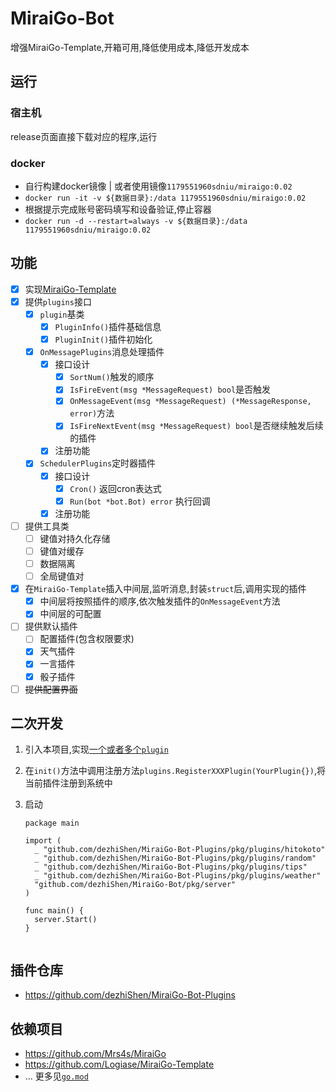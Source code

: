 # MiraiGo-Bot
增强MiraiGo-Template,开箱可用,降低使用成本,降低开发成本
## 运行
### 宿主机
release页面直接下载对应的程序,运行
### docker
* 自行构建docker镜像 | 或者使用镜像`1179551960sdniu/miraigo:0.02`
* `docker run -it -v ${数据目录}:/data 1179551960sdniu/miraigo:0.02`
* 根据提示完成账号密码填写和设备验证,停止容器
* `docker run -d --restart=always -v ${数据目录}:/data 1179551960sdniu/miraigo:0.02`

## 功能

* [x] 实现[MiraiGo-Template](https://github.com/Logiase/MiraiGo-Template)
* [x] 提供`plugins`接口
  * [x] `plugin`基类
    * [x] `PluginInfo()`插件基础信息
    * [x] `PluginInit()`插件初始化
  * [x] `OnMessagePlugins`消息处理插件
    * [x] 接口设计
      * [x] `SortNum()`触发的顺序
      * [x] `IsFireEvent(msg *MessageRequest) bool`是否触发
      * [x] `OnMessageEvent(msg *MessageRequest) (*MessageResponse, error)`方法
      * [x] `IsFireNextEvent(msg *MessageRequest) bool`是否继续触发后续的插件
    * [x] 注册功能
  * [x] `SchedulerPlugins`定时器插件
    * [x] 接口设计
      * [x] `Cron()` 返回cron表达式
      * [x] `Run(bot *bot.Bot) error` 执行回调
    * [x] 注册功能
* [ ] 提供工具类
  * [ ] 键值对持久化存储
  * [ ] 键值对缓存
  * [ ] 数据隔离
  * [ ] 全局键值对
* [x] 在`MiraiGo-Template`插入中间层,监听消息,封装`struct`后,调用实现的插件
  * [x] 中间层将按照插件的顺序,依次触发插件的`OnMessageEvent`方法
  * [x] 中间层的可配置
* [ ] 提供默认插件
  * [ ] 配置插件(包含权限要求)
  * [x] 天气插件
  * [x] 一言插件
  * [x] 骰子插件
* [ ] ~~提供配置界面~~

## 二次开发

1. 引入本项目,实现[一个或者多个`plugin`](./pkg/plugins/plugin.go)
2. 在`init()`方法中调用注册方法`plugins.RegisterXXXPlugin(YourPlugin{})`,将当前插件注册到系统中
3. 启动

    ```
    package main

    import (
      _ "github.com/dezhiShen/MiraiGo-Bot-Plugins/pkg/plugins/hitokoto"
      _ "github.com/dezhiShen/MiraiGo-Bot-Plugins/pkg/plugins/random"
      _ "github.com/dezhiShen/MiraiGo-Bot-Plugins/pkg/plugins/tips"
      _ "github.com/dezhiShen/MiraiGo-Bot-Plugins/pkg/plugins/weather"
      "github.com/dezhiShen/MiraiGo-Bot/pkg/server"
    )

    func main() {
      server.Start()
    }


    ```

## 插件仓库
* https://github.com/dezhiShen/MiraiGo-Bot-Plugins

## 依赖项目
* https://github.com/Mrs4s/MiraiGo
* https://github.com/Logiase/MiraiGo-Template
* ... 更多见[`go.mod`](go.mod)
